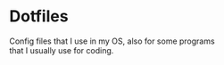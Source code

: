 # Dotfiles

Config files that I use in my OS, also for some programs\
that I usually use for coding.
